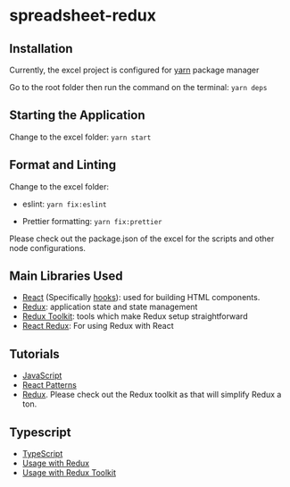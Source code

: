 # spreadsheet-redux

## Installation

Currently, the excel project is configured for [yarn](https://yarnpkg.com/) package manager

Go to the root folder then run the command on the terminal: ```yarn deps```

## Starting the Application

Change to the excel folder: ```yarn start```

## Format and Linting

Change to the excel folder:

- eslint: ```yarn fix:eslint```

- Prettier formatting: ```yarn fix:prettier```

Please check out the package.json of the excel for the scripts and other node configurations.

## Main Libraries Used

- [React](https://reactjs.org/) (Specifically [hooks](https://reactjs.org/docs/hooks-overview.html)): used for building HTML components.
- [Redux](https://redux.js.org/): application state and state management
- [Redux Toolkit](https://redux-toolkit.js.org/): tools which make Redux setup straightforward
- [React Redux](https://react-redux.js.org/): For using Redux with React

## Tutorials

- [JavaScript](https://javascript.info/)
- [React Patterns](https://reactpatterns.com/)
- [Redux](https://egghead.io/courses/getting-started-with-redux). Please check out the Redux toolkit as that will simplify Redux a ton.

## Typescript

- [TypeScript](https://www.typescriptlang.org/)
- [Usage with Redux](https://redux.js.org/recipes/usage-with-typescript)
- [Usage with Redux Toolkit](https://redux-toolkit.js.org/usage/usage-with-typescript)
